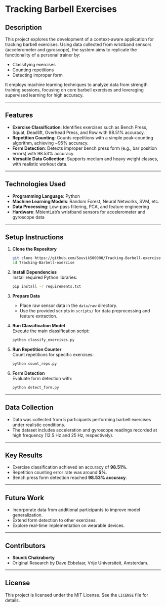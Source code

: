 # Tracking Barbell Exercises

## Description
This project explores the development of a context-aware application for tracking barbell exercises. Using data collected from wristband sensors (accelerometer and gyroscope), the system aims to replicate the functionality of a personal trainer by:
- Classifying exercises
- Counting repetitions
- Detecting improper form

It employs machine learning techniques to analyze data from strength training sessions, focusing on core barbell exercises and leveraging supervised learning for high accuracy.

---

## Features
- **Exercise Classification**: Identifies exercises such as Bench Press, Squat, Deadlift, Overhead Press, and Row with 98.51% accuracy.  
- **Repetition Counting**: Counts repetitions with a simple peak-counting algorithm, achieving ~95% accuracy.  
- **Form Detection**: Detects improper bench press form (e.g., bar position errors) with 98.53% accuracy.  
- **Versatile Data Collection**: Supports medium and heavy weight classes, with realistic workout data.

---

## Technologies Used
- **Programming Language**: Python  
- **Machine Learning Models**: Random Forest, Neural Networks, SVM, etc.  
- **Data Processing**: Low-pass filtering, PCA, and feature engineering  
- **Hardware**: MbientLab’s wristband sensors for accelerometer and gyroscope data

---

## Setup Instructions

1. **Clone the Repository**  
   ```bash
   git clone https://github.com/Souvik500000/Tracking-Barbell-exercise.git
   cd Tracking-Barbell-exercise
   ```

2. **Install Dependencies**  
   Install required Python libraries:  
   ```bash
   pip install -r requirements.txt
   ```

3. **Prepare Data**  
   - Place raw sensor data in the `data/raw` directory.  
   - Use the provided scripts in `scripts/` for data preprocessing and feature extraction.

4. **Run Classification Model**  
   Execute the main classification script:  
   ```bash
   python classify_exercises.py
   ```

5. **Run Repetition Counter**  
   Count repetitions for specific exercises:  
   ```bash
   python count_reps.py
   ```

6. **Form Detection**  
   Evaluate form detection with:  
   ```bash
   python detect_form.py
   ```

---

## Data Collection
- Data was collected from 5 participants performing barbell exercises under realistic conditions.  
- The dataset includes acceleration and gyroscope readings recorded at high frequency (12.5 Hz and 25 Hz, respectively).

---

## Key Results
- Exercise classification achieved an accuracy of **98.51%**.  
- Repetition counting error rate was around **5%**.  
- Bench press form detection reached **98.53% accuracy**.

---

## Future Work
- Incorporate data from additional participants to improve model generalization.  
- Extend form detection to other exercises.  
- Explore real-time implementation on wearable devices.

---

## Contributors
- **Souvik Chakraborty**  
- Original Research by Dave Ebbelaar, Vrije Universiteit, Amsterdam.

---

## License
This project is licensed under the MIT License. See the `LICENSE` file for details.
